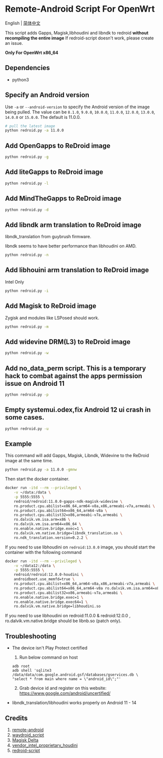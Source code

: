 # Remote-Android Script For OpenWrt

English | [简体中文](README.zh-cn.md)

This script adds Gapps, Magisk,libhoudini and libndk to redroid **without recompiling the entire image**
If redroid-script doesn't work, please create an issue.

**Only For OpenWrt x86_64**

## Dependencies
- python3

## Specify an Android version

Use `-a` or `--android-version` to specify the Android version of the image being pulled. The value can be `8.1.0`, `9.0.0`, `10.0.0`, `11.0.0`, `12.0.0`, `13.0.0`, `14.0.0` or `15.0.0`. The default is 11.0.0.

```bash
# pull the latest image
python redroid.py -a 11.0.0
```

## Add OpenGapps to ReDroid image

```bash
python redroid.py -g
```

## Add liteGapps to ReDroid image

```bash
python redroid.py -l
```

## Add MindTheGapps to ReDroid image

```bash
python redroid.py -d
```

## Add libndk arm translation to ReDroid image

libndk_translation from guybrush firmware.

libndk seems to have better performance than libhoudini on AMD.

```bash
python redroid.py -n
```

## Add libhouini arm translation to ReDroid image

Intel Only

```bash
python redroid.py -i
```

## Add Magisk to ReDroid image

Zygisk and modules like LSPosed should work. 


```bash
python redroid.py -m
```

## Add widevine DRM(L3) to ReDroid image

```bash
python redroid.py -w
```

## Add no_data_perm script. This is a temporary hack to combat against the apps permission issue on Android 11

```bash
python redroid.py -p
```

## Empty systemui.odex,fix Android 12 ui crash in some cases.

```bash
python redroid.py -u
```

## Example

This command will add Gapps, Magisk, Libndk, Widevine to the ReDroid image at the same time.

```bash
python redroid.py -a 11.0.0 -gmnw
```

Then start the docker container.

```bash
docker run -itd --rm --privileged \
    -v ~/data:/data \
    -p 5555:5555 \
    redroid/redroid:11.0.0-gapps-ndk-magisk-widevine \
    ro.product.cpu.abilist=x86_64,arm64-v8a,x86,armeabi-v7a,armeabi \
    ro.product.cpu.abilist64=x86_64,arm64-v8a \
    ro.product.cpu.abilist32=x86,armeabi-v7a,armeabi \
    ro.dalvik.vm.isa.arm=x86 \
    ro.dalvik.vm.isa.arm64=x86_64 \
    ro.enable.native.bridge.exec=1 \
    ro.dalvik.vm.native.bridge=libndk_translation.so \
    ro.ndk_translation.version=0.2.2 \
```

If you need to use libhoudini on `redroid:13.0.0` image, you should start the container with the following command

```bash
docker run -itd --rm --privileged \
    -v ~/data12:/data \
    -p 5555:5555 \
    redroid/redroid:12.0.0-houdini \
    androidboot.use_memfd=true \
    ro.product.cpu.abilist=x86_64,arm64-v8a,x86,armeabi-v7a,armeabi \
    ro.product.cpu.abilist64=x86_64,arm64-v8a ro.dalvik.vm.isa.arm64=x86_64 \
    ro.product.cpu.abilist32=x86,armeabi-v7a,armeabi \
    ro.enable.native.bridge.exec=1 \
    ro.enable.native.bridge.exec64=1 \
    ro.dalvik.vm.native.bridge=libhoudini.so
```

If you need to use libhoudini on redroid:11.0.0 & redroid:12.0.0 , ro.dalvik.vm.native.bridge should be libnb.so (patch only).

## Troubleshooting

- The device isn't Play Protect certified
    1. Run below command on host
    ```
    adb root
    adb shell 'sqlite3 /data/data/com.google.android.gsf/databases/gservices.db \
    "select * from main where name = \"android_id\";"'
    ```

    2. Grab device id and register on this website: https://www.google.com/android/uncertified/

- libndk_translation/libhoudini works properly on Android 11 - 14

## Credits
1. [remote-android](https://github.com/remote-android)
2. [waydroid_script](https://github.com/casualsnek/waydroid_script)
3. [Magisk Delta](https://huskydg.github.io/magisk-files/)
4. [vendor_intel_proprietary_houdini](https://github.com/supremegamers/vendor_intel_proprietary_houdini)
5. [redroid-script](https://github.com/ayasa520/redroid-script)
